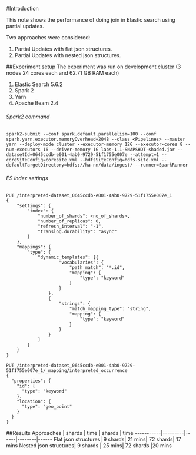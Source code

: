 #Introduction

This note shows the performance of doing join in Elastic search using partial updates. 

Two approaches were considered:
1. Partial Updates with flat json structures.
2. Partial Updates with nested json structures.

##Experiment setup
The experiment was run on development cluster (3 nodes 24 cores each and 62.71 GB RAM each)
1. Elastic Search 5.6.2 
2. Spark 2
3. Yarn
4. Apache Beam 2.4

###### Spark2 command
```spark2-submit --conf spark.default.parallelism=100 --conf spark.yarn.executor.memoryOverhead=2048 --class <Pipelines> --master yarn --deploy-mode cluster --executor-memory 12G --executor-cores 8 --num-executors 16 --driver-memory 1G labs-1.1-SNAPSHOT-shaded.jar --datasetId=0645ccdb-e001-4ab0-9729-51f1755e007e --attempt=1 --coreSiteConfig=coresite.xml --hdfsSiteConfig=hdfs-site.xml --defaultTargetDirectory=hdfs://ha-nn/data/ingest/ --runner=SparkRunner```

###### ES Index settings
```
PUT /interpreted-dataset_0645ccdb-e001-4ab0-9729-51f1755e007e_1
{
	"settings": {
		"index": {
			"number_of_shards": <no_of_shards>,
			"number_of_replicas": 0,
			"refresh_interval": "-1",
			"translog.durability": "async"
		}
	},
	"mappings": {
		"type": {
			"dynamic_templates": [{
					"vocabularies": {
						"path_match": "*.id",
						"mapping": {
							"type": "keyword"
						}
					}
				},
				{
					"strings": {
						"match_mapping_type": "string",
						"mapping": {
							"type": "keyword"
						}
					}
				}
			]
		}
	}
}

PUT /interpreted-dataset_0645ccdb-e001-4ab0-9729-51f1755e007e_1/_mapping/interpreted_occurrence 
{
  "properties": {
    "id": {
      "type": "keyword"
    },
    "location": {
      "type": "geo_point"
    }
  }
}
```

##Results
Approaches |  shards | time | shards | time
-----------|---------|------|--------|------
Flat json structures|       9 shards|    21 mins|      72 shards|   17 mins 
Nested json structures| 9 shards  | 25 mins| 72 shards |20 mins


